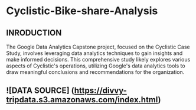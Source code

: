 # Cyclistic-Bike-share-Analysis

## INRODUCTION

The Google Data Analytics Capstone project, focused on the Cyclistic Case Study, involves leveraging data analytics techniques to gain insights and make informed decisions. This comprehensive study likely explores various aspects of Cyclistic's operations, utilizing Google's data analytics tools to draw meaningful conclusions and recommendations for the organization.

## ![DATA SOURCE] (https://divvy-tripdata.s3.amazonaws.com/index.html)
